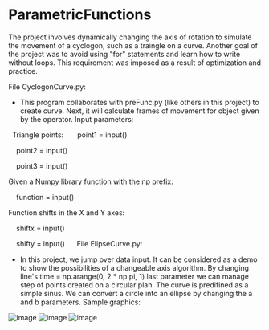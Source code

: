 # ParametricFunctions

The project involves dynamically changing the axis of rotation to simulate the movement of a cyclogon, such as a traingle on a curve. Another goal of the project was to avoid using "for" statements and learn how to write without loops. This requirement was imposed as a result of optimization and practice.

File CyclogonCurve.py:
- This program collaborates with preFunc.py (like others in this project) to create curve. Next, it will calculate frames of movement for object given by the operator. Input parameters: 

  Triangle points:
  
    point1 = input() 
    
    point2 = input()
    
    point3 = input()
    
  Given a Numpy library function with the np prefix:
  
    function = input()
    
  Function shifts in the X and Y axes:
  
    shiftx = input()
    
    shifty = input()
    
File ElipseCurve.py:

- In this project, we jump over data input. It can be considered as a demo to show the possibilities of a changeable axis algorithm. By changing line's
time = np.arange(0, 2 * np.pi, 1) last parameter we can manage step of points created on a circular plan. The curve is predifined as a simple sinus. We can convert a circle into an ellipse by changing the a and b parameters. Sample graphics:

![image](https://user-images.githubusercontent.com/83645103/211212284-a78e6caf-e432-4c03-a8f6-2757201f7f04.png)
![image](https://user-images.githubusercontent.com/83645103/211212312-15124f62-97a1-48a0-854e-aa82bb463696.png)
![image](https://user-images.githubusercontent.com/83645103/211212358-b83d2d8a-ed77-4ee0-a19b-ac6c47254388.png)
